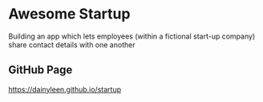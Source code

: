 # Awesome Startup
Building an app which lets employees (within a fictional start-up company) share contact details with one another

## GitHub Page
https://dainyleen.github.io/startup






